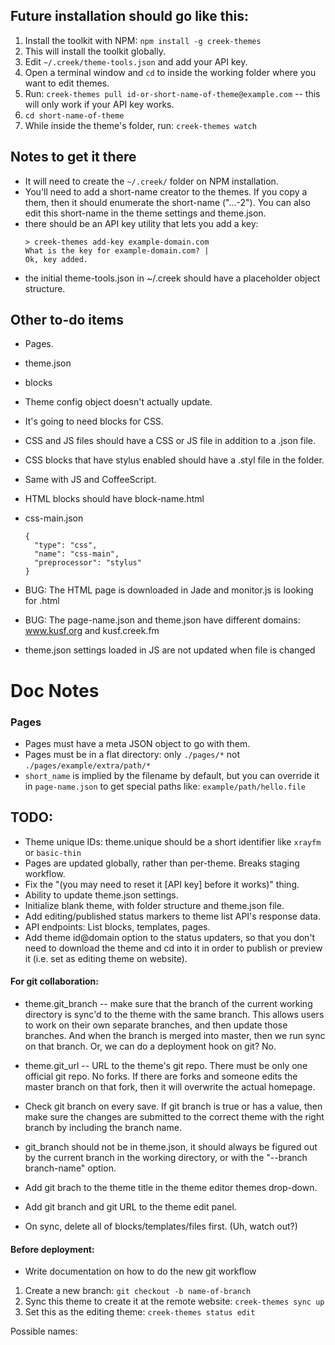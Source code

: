 
## Future installation should go like this:

1. Install the toolkit with NPM: `npm install -g creek-themes`
1. This will install the toolkit globally.
1. Edit `~/.creek/theme-tools.json` and add your API key.
1. Open a terminal window and `cd` to inside the working folder where you want to edit themes.
1. Run: `creek-themes pull id-or-short-name-of-theme@example.com` -- this will only work if your API key works.
1. `cd short-name-of-theme`
1. While inside the theme's folder, run: `creek-themes watch`

## Notes to get it there

- It will need to create the `~/.creek/` folder on NPM installation.
- You'll need to add a short-name creator to the themes. If you copy a them, then it should enumerate the short-name ("...-2"). You can also edit this short-name in the theme settings and theme.json.
- there should be an API key utility that lets you add a key:
  ```
  > creek-themes add-key example-domain.com
  What is the key for example-domain.com? |
  Ok, key added.
  ```
- the initial theme-tools.json in ~/.creek should have a placeholder object structure.

## Other to-do items

- Pages.
- theme.json
- blocks
- Theme config object doesn't actually update.


- It's going to need blocks for CSS.
- CSS and JS files should have a CSS or JS file in addition to a .json file.
- CSS blocks that have stylus enabled should have a .styl file in the folder.
- Same with JS and CoffeeScript.
- HTML blocks should have block-name.html

- css-main.json

    ```
    {
      "type": "css",
      "name": "css-main",
      "preprocessor": "stylus"
    }
    ```

- BUG: The HTML page is downloaded in Jade and monitor.js is looking for .html

- BUG: The page-name.json and theme.json have different domains: www.kusf.org and kusf.creek.fm

- theme.json settings loaded in JS are not updated when file is changed


# Doc Notes


### Pages

- Pages must have a meta JSON object to go with them.
- Pages must be in a flat directory: only `./pages/*` not `./pages/example/extra/path/*`
- `short_name` is implied by the filename by default, but you can override it in `page-name.json` to get special paths like: `example/path/hello.file`









## TODO:

- Theme unique IDs: theme.unique should be a short identifier like `xrayfm` or `basic-thin`
- Pages are updated globally, rather than per-theme. Breaks staging workflow.
- Fix the "(you may need to reset it [API key] before it works)" thing.
- Ability to update theme.json settings.
- Initialize blank theme, with folder structure and theme.json file.
- Add editing/published status markers to theme list API's response data.
- API endpoints: List blocks, templates, pages.
- Add theme id@domain option to the status updaters, so that you don't need to download the theme and cd into it in order to publish or preview it (i.e. set as editing theme on website).

#### For git collaboration:

- theme.git_branch -- make sure that the branch of the current working directory is sync'd to the theme with the same branch. This allows users to work on their own separate branches, and then update those branches. And when the branch is merged into master, then we run sync on that branch. Or, we can do a deployment hook on git? No.
- theme.git_url -- URL to the theme's git repo. There must be only one official git repo. No forks. If there are forks and someone edits the master branch on that fork, then it will overwrite the actual homepage.
- Check git branch on every save. If git branch is true or has a value, then make sure the changes are submitted to the correct theme with the right branch by including the branch name.
- git_branch should not be in theme.json, it should always be figured out by the current branch in the working directory, or with the "--branch branch-name" option.
- Add git brach to the theme title in the theme editor themes drop-down.
- Add git branch and git URL to the theme edit panel.

- On sync, delete all of blocks/templates/files first. (Uh, watch out?)

#### Before deployment:
- Write documentation on how to do the new git workflow



1. Create a new branch: `git checkout -b name-of-branch`
1. Sync this theme to create it at the remote website: `creek-themes sync up`
1. Set this as the editing theme: `creek-themes status edit`



Possible names:

